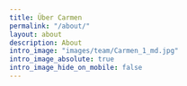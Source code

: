 ```yaml
---
title: Über Carmen
permalink: "/about/"
layout: about
description: About
intro_image: "images/team/Carmen_1_md.jpg"
intro_image_absolute: true
intro_image_hide_on_mobile: false
---
```


